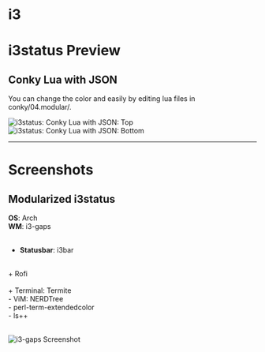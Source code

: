 i3
=====================

# i3status Preview

## Conky Lua with JSON

You can change the color and easily by editing lua files in conky/04.modular/.

![i3status: Conky Lua with JSON: Top][i3status-top]
<br/>
![i3status: Conky Lua with JSON: Bottom][i3status-bottom]


-- -- --

# Screenshots

## Modularized i3status

<strong>OS</strong>: Arch<br/>
<strong>WM</strong>: i3-gaps<br/>
<br/>
  + <strong>Statusbar</strong>: i3bar<br/>
<br/>
  + Rofi<br/>
<br/>
  + Terminal: Termite<br/>
    - ViM: NERDTree<br/>
    - perl-term-extendedcolor<br/>
    - ls++<br/>
<br/>

![i3-gaps Screenshot][picasa-ss-i3gaps-dark]



[picasa-ss-i3gaps-dark]: https://lh3.googleusercontent.com/-z2h94mqwszU/V59JN7KCTyI/AAAAAAAAAsI/Dj76UEcWbnkhowZUobnrj8uwC6aA-VcuwCCo/s0/i3gaps-dark.png
[i3status-top]: https://github.com/epsi-rns/dotfiles/blob/master/i3/readme/conky-lua-json-top.png
[i3status-bottom]: https://github.com/epsi-rns/dotfiles/blob/master/i3/readme/conky-lua-json-bottom.png
